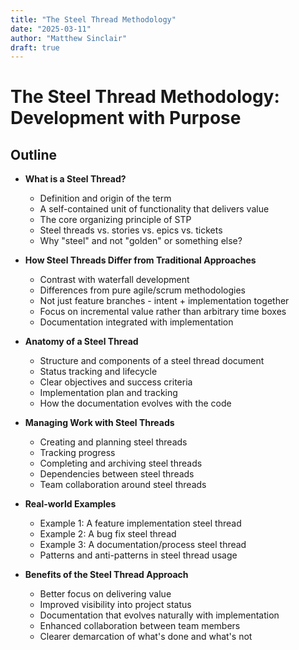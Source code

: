 ```yaml
---
title: "The Steel Thread Methodology"
date: "2025-03-11"
author: "Matthew Sinclair"
draft: true
---
```


# The Steel Thread Methodology: Development with Purpose

## Outline

* **What is a Steel Thread?**
  * Definition and origin of the term
  * A self-contained unit of functionality that delivers value
  * The core organizing principle of STP
  * Steel threads vs. stories vs. epics vs. tickets
  * Why "steel" and not "golden" or something else?

* **How Steel Threads Differ from Traditional Approaches**
  * Contrast with waterfall development
  * Differences from pure agile/scrum methodologies
  * Not just feature branches - intent + implementation together
  * Focus on incremental value rather than arbitrary time boxes
  * Documentation integrated with implementation

* **Anatomy of a Steel Thread**
  * Structure and components of a steel thread document
  * Status tracking and lifecycle
  * Clear objectives and success criteria
  * Implementation plan and tracking
  * How the documentation evolves with the code

* **Managing Work with Steel Threads**
  * Creating and planning steel threads
  * Tracking progress
  * Completing and archiving steel threads
  * Dependencies between steel threads
  * Team collaboration around steel threads

* **Real-world Examples**
  * Example 1: A feature implementation steel thread
  * Example 2: A bug fix steel thread
  * Example 3: A documentation/process steel thread
  * Patterns and anti-patterns in steel thread usage

* **Benefits of the Steel Thread Approach**
  * Better focus on delivering value
  * Improved visibility into project status
  * Documentation that evolves naturally with implementation
  * Enhanced collaboration between team members
  * Clearer demarcation of what's done and what's not
